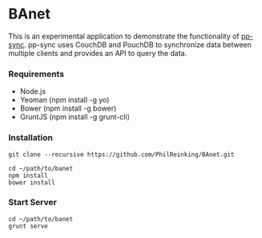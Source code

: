 # BAnet

This is an experimental application to demonstrate the functionality of [pp-sync](https://github.com/PhilReinking/pp-sync).
pp-sync uses CouchDB and PouchDB to synchronize data between multiple clients and provides an API to query the data.

### Requirements

- Node.js
- Yeoman (npm install -g yo)
- Bower (npm install -g bower)
- GruntJS (npm install -g grunt-cli)

### Installation


`git clone --recursive https://github.com/PhilReinking/BAnet.git`


```
cd ~/path/to/banet
npm install
bower install
```

### Start Server

```
cd ~/path/to/banet
grunt serve
```
